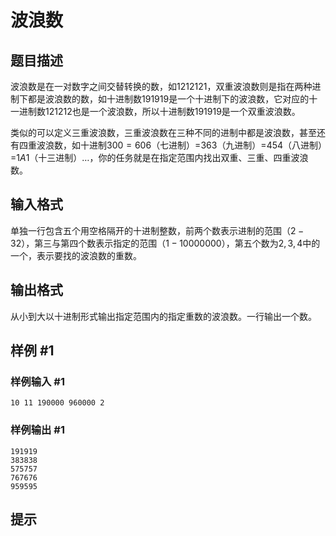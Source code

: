 # 波浪数

## 题目描述

波浪数是在一对数字之间交替转换的数，如$1212121$，双重波浪数则是指在两种进制下都是波浪数的数，如十进制数$191919$是一个十进制下的波浪数，它对应的十一进制数$121212$也是一个波浪数，所以十进制数$191919$是一个双重波浪数。

类似的可以定义三重波浪数，三重波浪数在三种不同的进制中都是波浪数，甚至还有四重波浪数，如十进制$300=606$（七进制）=$363$（九进制）=$454$（八进制）=$1A1$（十三进制）…，你的任务就是在指定范围内找出双重、三重、四重波浪数。


## 输入格式

单独一行包含五个用空格隔开的十进制整数，前两个数表示进制的范围（$2-32$），第三与第四个数表示指定的范围（$1-10000000$），第五个数为$2,3,4$中的一个，表示要找的波浪数的重数。


## 输出格式

从小到大以十进制形式输出指定范围内的指定重数的波浪数。一行输出一个数。


## 样例 #1

### 样例输入 #1
```
10 11 190000 960000 2
```

### 样例输出 #1

```
191919
383838
575757
767676
959595
```

## 提示


